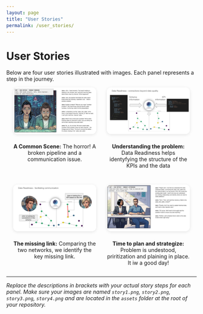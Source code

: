 ```yaml
---
layout: page
title: "User Stories"
permalink: /user_stories/
---
```


# User Stories

Below are four user stories illustrated with images. Each panel represents a step in the journey.

<div style="display: flex; flex-wrap: wrap; gap: 2em; justify-content: center; align-items: flex-start;">

  <div style="flex: 1 1 200px; max-width: 220px; text-align: center;">
    <img src="/assets/user_stories/MAL_DRE_US1a.png" alt="User Story 1" style="width:100%; border-radius: 12px; box-shadow: 0 2px 8px rgba(0,0,0,0.1); margin-bottom: 0.5em;">
    <p><strong>A Common Scene:</strong> The horror! A broken pipeline and a communication issue.</p>
  </div>

  <div style="flex: 1 1 200px; max-width: 220px; text-align: center;">
    <img src="/assets/user_stories/MAL_DRE_US1b.png" alt="User Story 2" style="width:100%; border-radius: 12px; box-shadow: 0 2px 8px rgba(0,0,0,0.1); margin-bottom: 0.5em;">
    <p><strong>Understanding the problem:</strong> Data Readiness helps identyfying the structure of the KPIs and the data</p>
  </div>

  <div style="flex: 1 1 200px; max-width: 220px; text-align: center;">
    <img src="/assets/user_stories/MAL_DRE_US1c.png" alt="User Story 3" style="width:100%; border-radius: 12px; box-shadow: 0 2px 8px rgba(0,0,0,0.1); margin-bottom: 0.5em;">
    <p><strong>The missing link:</strong> Comparing the two networks, we identify the key missing link.</p>
  </div>

  <div style="flex: 1 1 200px; max-width: 220px; text-align: center;">
    <img src="assets/user_stories/MAL_DRE_US1d.png" alt="User Story 4" style="width:100%; border-radius: 12px; box-shadow: 0 2px 8px rgba(0,0,0,0.1); margin-bottom: 0.5em;">
    <p><strong>Time to plan and strategize:</strong> Problem is undestood, priritization and plaining in place. It iw a good day!</p>
  </div>

</div>

---

*Replace the descriptions in brackets with your actual story steps for each panel. Make sure your images are named `story1.png`, `story2.png`, `story3.png`, `story4.png` and are located in the `assets` folder at the root of your repository.*